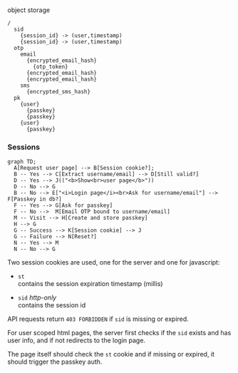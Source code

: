 #

object storage

```
/
  sid
    {session_id} -> (user,timestamp)
    {session_id} -> (user,timestamp)
  otp
    email
      {encrypted_email_hash}
        {otp_token}
      {encrypted_email_hash}
      {encrypted_email_hash}
    sms
      {encrypted_sms_hash}
  pk
    {user}
      {passkey}
      {passkey}
    {user}
      {passkey}
```

### Sessions

```mermaid
graph TD;
  A[Request user page] --> B[Session cookie?];
  B -- Yes --> C[Extract username/email] --> D[Still valid?]
  D -- Yes --> J(("<b>Show<br>user page</b>"))
  D -- No --> G
  B -- No --> E["<i>Login page</i><br>Ask for username/email"] --> F[Passkey in db?]
  F -- Yes --> G[Ask for passkey]
  F -- No -->  M[Email OTP bound to username/email]
  M -- Visit --> H[Create and store passkey]
  H --> G
  G -- Success --> K[Session cookie] --> J
  G -- Failure --> N[Reset?]
  N -- Yes --> M
  N -- No --> G
```

Two session cookies are used, one for the server and one for javascript:

- `st`  
  contains the session expiration timestamp (millis)

- `sid`
  *http-only*<br>
  contains the session id

API requests return `403 FORBIDDEN` if `sid` is missing or expired.

For user scoped html pages, the server first checks if the `sid` exists and has user info, and if not redirects to the
login page.

The page itself should check the `st` cookie and if missing or expired, it should trigger the passkey auth.


